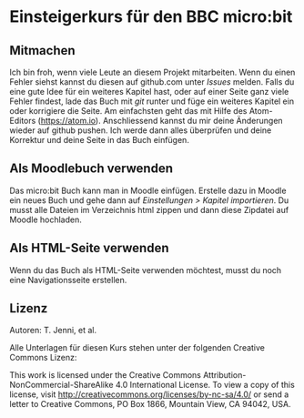 # Einsteigerkurs für den BBC micro:bit


## Mitmachen

Ich bin froh, wenn viele Leute an diesem Projekt mitarbeiten. Wenn du einen Fehler siehst kannst du diesen auf github.com unter *Issues* melden. Falls du eine gute Idee für ein weiteres Kapitel hast, oder auf einer Seite ganz viele Fehler findest, lade das Buch mit *git* runter und füge ein weiteres Kapitel ein oder korrigiere die Seite. Am einfachsten geht das mit Hilfe des Atom-Editors (https://atom.io). Anschliessend kannst du mir deine Änderungen wieder auf github pushen. Ich werde dann alles überprüfen und deine Korrektur und deine Seite in das Buch einfügen.

##  Als Moodlebuch verwenden

Das micro:bit Buch kann man in Moodle einfügen. Erstelle dazu in Moodle ein neues Buch und gehe dann auf *Einstellungen > Kapitel importieren*. Du musst alle Dateien im Verzeichnis html zippen und dann diese Zipdatei auf Moodle hochladen.


## Als HTML-Seite verwenden
Wenn du das Buch als HTML-Seite verwenden möchtest, musst du noch eine Navigationsseite erstellen.


## Lizenz
Autoren: T. Jenni, et al.

Alle Unterlagen für diesen Kurs stehen unter der folgenden Creative Commons Lizenz:

This work is licensed under the Creative Commons Attribution-NonCommercial-ShareAlike 4.0 International License. To view a copy of this license, visit http://creativecommons.org/licenses/by-nc-sa/4.0/ or send a letter to Creative Commons, PO Box 1866, Mountain View, CA 94042, USA.
